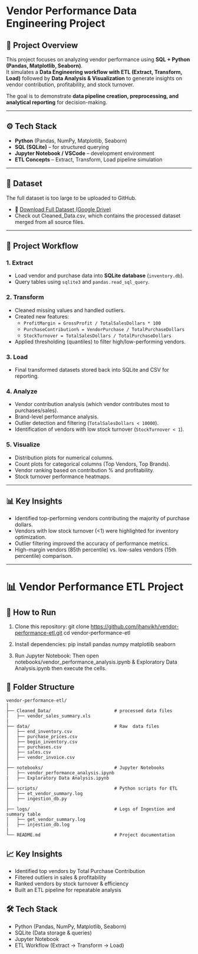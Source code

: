# Vendor Performance Data Engineering Project

## 📌 Project Overview
This project focuses on analyzing vendor performance using **SQL + Python (Pandas, Matplotlib, Seaborn)**.  
It simulates a **Data Engineering workflow with ETL (Extract, Transform, Load)** followed by **Data Analysis & Visualization** to generate insights on vendor contribution, profitability, and stock turnover.  

The goal is to demonstrate **data pipeline creation, preprocessing, and analytical reporting** for decision-making.

---

## ⚙️ Tech Stack
- **Python** (Pandas, NumPy, Matplotlib, Seaborn)
- **SQL (SQLite)** – for structured querying
- **Jupyter Notebook / VSCode** – development environment
- **ETL Concepts** – Extract, Transform, Load pipeline simulation

---
## 📂 Dataset
The full dataset is too large to be uploaded to GitHub.  

- 🔗 [Download Full Dataset (Google Drive)](https://drive.google.com/drive/folders/18OpOv5mRQyL4tS-3Z0Uf3RNEL7YjdeIr?usp=sharing)
- Check out Cleaned_Data.csv, which contains the processed dataset merged from all source files.
---

## 📂 Project Workflow

### 1. Extract
- Load vendor and purchase data into **SQLite database** (`inventory.db`).
- Query tables using `sqlite3` and `pandas.read_sql_query`.

### 2. Transform
- Cleaned missing values and handled outliers.
- Created new features:
  - `ProfitMargin = GrossProfit / TotalSalesDollars * 100`
  - `PurchaseContribution% = VendorPurchase / TotalPurchaseDollars`
  - `StockTurnover = TotalSalesDollars / TotalPurchaseDollars`
- Applied thresholding (quantiles) to filter high/low-performing vendors.

### 3. Load
- Final transformed datasets stored back into SQLite and CSV for reporting.

### 4. Analyze
- Vendor contribution analysis (which vendor contributes most to purchases/sales).
- Brand-level performance analysis.
- Outlier detection and filtering (`TotalSalesDollars < 10000`).
- Identification of vendors with low stock turnover (`StockTurnover < 1`).

### 5. Visualize
- Distribution plots for numerical columns.
- Count plots for categorical columns (Top Vendors, Top Brands).
- Vendor ranking based on contribution % and profitability.
- Stock turnover performance heatmaps.

---

## 📊 Key Insights
- Identified top-performing vendors contributing the majority of purchase dollars.
- Vendors with low stock turnover (<1) were highlighted for inventory optimization.
- Outlier filtering improved the accuracy of performance metrics.
- High-margin vendors (85th percentile) vs. low-sales vendors (15th percentile) comparison.

---
# 📊 Vendor Performance ETL Project

## 🚀 How to Run

1. Clone this repository:
   git clone https://github.com/jhanvikh/vendor-performance-etl.git
   cd vendor-performance-etl

2. Install dependencies:
   pip install pandas numpy matplotlib seaborn

3. Run Jupyter Notebook:
   Then open notebooks/vendor_performance_analysis.ipynb & Exploratory Data Analysis.ipynb then execute the cells.

## 📂 Folder Structure

```text
vendor-performance-etl/
│
├── Cleaned_Data/                        # processed data files
│   ├── vendor_sales_summary.xls
|
├── data/                                # Raw  data files
│   ├── end_inventory.csv
│   ├── purchase_prices.csv
│   ├── begin_inventory.csv
│   ├── purchases.csv
│   ├── sales.csv
│   ├── vendor_invoice.csv
│
├── notebooks/                           # Jupyter Notebooks
│   ├── vendor_performance_analysis.ipynb
|   ├── Exploratory Data Analysis.ipynb
│
├── scripts/                             # Python scripts for ETL
│   ├── et_vendor_summary.log
│   ├── ingestion_db.py
│
├── logs/                                # Logs of Ingestion and summary table
│   ├── get_vendor_summary.log
│   ├── injestion_db.log
| 
└── README.md                            # Project documentation

```

## 📈 Key Insights
- Identified top vendors by Total Purchase Contribution
- Filtered outliers in sales & profitability
- Ranked vendors by stock turnover & efficiency
- Built an ETL pipeline for repeatable analysis

## 🛠️ Tech Stack
- Python (Pandas, NumPy, Matplotlib, Seaborn)
- SQLite (Data storage & queries)
- Jupyter Notebook
- ETL Workflow (Extract → Transform → Load)

